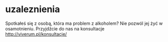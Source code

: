 # uzaleznienia
Spotkałeś się z osobą, która ma problem z alkoholem? Nie pozwól jej żyć w osamotnieniu. Przyjdźcie do nas na konsultacje http://viverum.pl/konsultacje/
